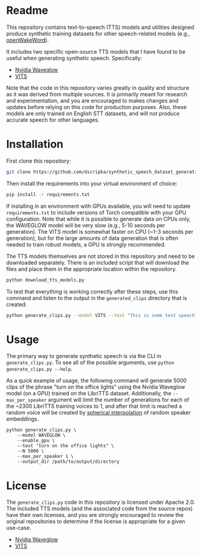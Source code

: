 # Readme

This repository contains text-to-speech (TTS) models and utilities designed produce synthetic training datasets for other speech-related models (e.g., [openWakeWord](https://github.com/dscripka/openWakeWord)).

It includes two specific open-source TTS models that I have found to be useful when generating synthetic speech. Specifically:

- [Nvidia Waveglow](https://github.com/NVIDIA/waveglow)
- [VITS](https://github.com/jaywalnut310/vits)

Note that the code in this repository varies greatly in quality and structure as it was derived from multiple sources. It is primarily meant for research and experimentation, and you are encouraged to makes changes and updates before relying on this code for production purposes. Also, these models are only trained on English STT datasets, and will not produce accurate speech for other languages.

# Installation

First clone this repository:

```bash
git clone https://github.com/dscripka/synthetic_speech_dataset_generation
```

Then install the requirements into your virtual environment of choice:

```bash
pip install -r requirements.txt
```

If installing in an environment with GPUs available, you will need to update `requirements.txt` to include versions of Torch compatible with your GPU configuration. Note that while it is possible to generate data on CPUs only, the WAVEGLOW model will be very slow (e.g., 5-10 seconds per generation). The VITS model is somewhat faster on CPU (~1-3 seconds per generation), but for the large amounts of data generation that is often needed to train robust models, a GPU is *strongly* recommended.

The TTS models themselves are not stored in this repository and need to be downloaded separately. There is an included script that will download the files and place them in the appropriate location within the repository.

```bash
python download_tts_models.py
```

To test that everything is working correctly after these steps, use this command and listen to the output in the `generated_clips` directory that is created:

```bash
python generate_clips.py --model VITS --text "This is some test speech" --N 1 --output_dir generated_clips
```

# Usage

The primary way to generate synthetic speech is via the CLI in `generate_clips.py`. To see all of the possible arguments, use `python generate_clips.py --help`.

As a quick example of usage, the following command will generate 5000 clips of the phrase "turn on the office lights" using the Nvidia Waveglow model (on a GPU) trained on the LibriTTS dataset. Additionally, the `--max_per_speaker` argument will limit the number of generations for each of the ~2300 LibriTTS training voices to 1, and after that limit is reached a random voice will be created by [spherical interpolation](https://en.wikipedia.org/wiki/Slerp) of random speaker embeddings.

```
python generate_clips.py \
    --model WAVEGLOW \
    --enable_gpu \
    --text "turn on the office lights" \
    --N 5000 \
    --max_per_speaker 1 \
    --output_dir /path/to/output/directory
```

# License

The `generate_clips.py` code in this repository is licensed under Apache 2.0. The included TTS models (and the associated code from the source repos) have their own licenses, and you are strongly encouraged to review the original repositories to determine if the license is appropriate for a given use-case.

- [Nvidia Waveglow](https://github.com/NVIDIA/waveglow)
- [VITS](https://github.com/jaywalnut310/vits)